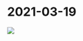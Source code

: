 # 2021-03-19

<page-tags text="发布于：2021-03-19"></page-tags>


<image-container>
  <img preview="0" src="http://wangleant.com/turtle-source/IMG_20210319_143001.jpg"/>
</image-container>